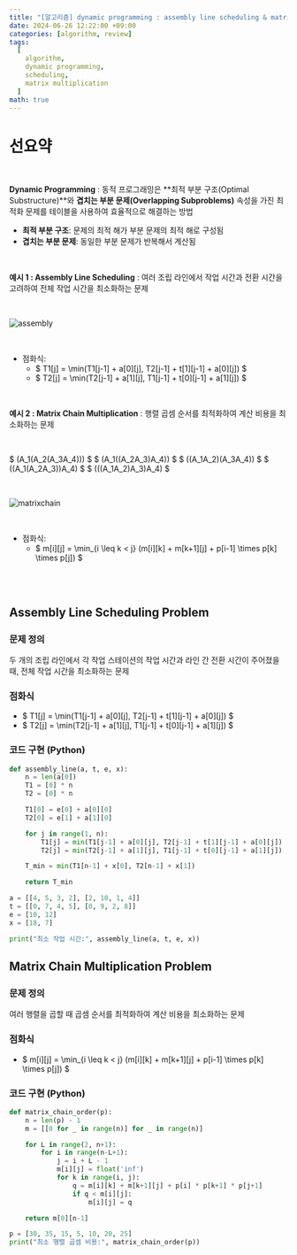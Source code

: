 ```yaml
---
title: "[알고리즘] dynamic programming : assembly line scheduling & matrix chain multiplication"
date: 2024-06-26 12:22:00 +09:00
categories: [algorithm, review]
tags:
  [
    algorithm,
    dynamic programming,
    scheduling,
    matrix multiplication
  ]
math: true
---
```


# **선요약**

<br/>

**Dynamic Programming** : 동적 프로그래밍은 **최적 부분 구조(Optimal Substructure)**와 **겹치는 부분 문제(Overlapping Subproblems)** 속성을 가진 최적화 문제를 테이블을 사용하여 효율적으로 해결하는 방법

- **최적 부분 구조**: 문제의 최적 해가 부분 문제의 최적 해로 구성됨
- **겹치는 부분 문제**: 동일한 부분 문제가 반복해서 계산됨

<br/>

**예시 1 : Assembly Line Scheduling** : 여러 조립 라인에서 작업 시간과 전환 시간을 고려하여 전체 작업 시간을 최소화하는 문제

<br/>

![assembly](https://img1.daumcdn.net/thumb/R1280x0/?scode=mtistory2&fname=https%3A%2F%2Ft1.daumcdn.net%2Fcfile%2Ftistory%2F996259335A082E7513)

<br/>

- 점화식:
  - $ T1[j] = \min(T1[j-1] + a[0][j], T2[j-1] + t[1][j-1] + a[0][j]) $
  - $ T2[j] = \min(T2[j-1] + a[1][j], T1[j-1] + t[0][j-1] + a[1][j]) $

<br/>

**예시 2 : Matrix Chain Multiplication** : 행렬 곱셈 순서를 최적화하여 계산 비용을 최소화하는 문제

<br/>


$ (A_1(A_2(A_3A_4))) $
$ (A_1((A_2A_3)A_4)) $
$ ((A_1A_2)(A_3A_4)) $
$ ((A_1(A_2A_3))A_4) $
$ (((A_1A_2)A_3)A_4) $

<br/>

![matrixchain](https://i.makeagif.com/media/1-19-2023/mpXkc0.gif)

<br/>

- 점화식:
  - $ m[i][j] = \min_{i \leq k < j} (m[i][k] + m[k+1][j] + p[i-1] \times p[k] \times p[j]) $

<br/>
<br/>

## **Assembly Line Scheduling Problem**

### **문제 정의**

두 개의 조립 라인에서 각 작업 스테이션의 작업 시간과 라인 간 전환 시간이 주어졌을 때, 전체 작업 시간을 최소화하는 문제

### **점화식**

- $ T1[j] = \min(T1[j-1] + a[0][j], T2[j-1] + t[1][j-1] + a[0][j]) $
- $ T2[j] = \min(T2[j-1] + a[1][j], T1[j-1] + t[0][j-1] + a[1][j]) $

### **코드 구현 (Python)**

```python
def assembly_line(a, t, e, x):
    n = len(a[0])
    T1 = [0] * n
    T2 = [0] * n

    T1[0] = e[0] + a[0][0]
    T2[0] = e[1] + a[1][0]

    for j in range(1, n):
        T1[j] = min(T1[j-1] + a[0][j], T2[j-1] + t[1][j-1] + a[0][j])
        T2[j] = min(T2[j-1] + a[1][j], T1[j-1] + t[0][j-1] + a[1][j])

    T_min = min(T1[n-1] + x[0], T2[n-1] + x[1])

    return T_min

a = [[4, 5, 3, 2], [2, 10, 1, 4]]
t = [[0, 7, 4, 5], [0, 9, 2, 8]]
e = [10, 12]
x = [18, 7]

print("최소 작업 시간:", assembly_line(a, t, e, x))
```

## **Matrix Chain Multiplication Problem**

### **문제 정의**

여러 행렬을 곱할 때 곱셈 순서를 최적화하여 계산 비용을 최소화하는 문제

### **점화식**

- $ m[i][j] = \min_{i \leq k < j} (m[i][k] + m[k+1][j] + p[i-1] \times p[k] \times p[j]) $

### **코드 구현 (Python)**

```python
def matrix_chain_order(p):
    n = len(p) - 1
    m = [[0 for _ in range(n)] for _ in range(n)]

    for L in range(2, n+1):
        for i in range(n-L+1):
            j = i + L - 1
            m[i][j] = float('inf')
            for k in range(i, j):
                q = m[i][k] + m[k+1][j] + p[i] * p[k+1] * p[j+1]
                if q < m[i][j]:
                    m[i][j] = q

    return m[0][n-1]

p = [30, 35, 15, 5, 10, 20, 25]
print("최소 행렬 곱셈 비용:", matrix_chain_order(p))
```
